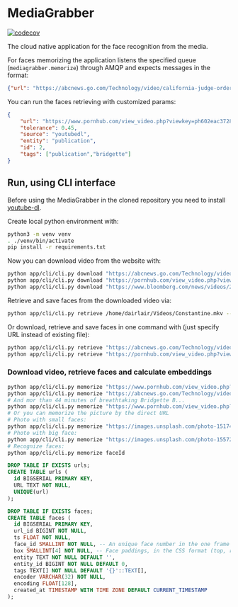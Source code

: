 # MediaGrabber

[![codecov](https://codecov.io/gh/dairlair/mediagrabber/branch/master/graph/badge.svg?token=P76Zts58lp)](undefined)

The cloud native application for the face recognition from the media. 

For faces memorizing the application listens the specified queue (`mediagrabber.memorize`) through AMQP and expects messages in the format:
```json
{"url": "https://abcnews.go.com/Technology/video/california-judge-orders-uber-lyft-reclassify-drivers-employees-72302309"}
```

You can run the faces retrieving with customized params:
```json
{
    "url": "https://www.pornhub.com/view_video.php?viewkey=ph602eac372883c",
    "tolerance": 0.45,
    "source": "youtubedl", 
    "entity": "publication",
    "id": 2,
    "tags": ["publication","bridgette"]
}
```

## Run, using CLI interface

Before using the MediaGrabber in the cloned repository you need to install [youtube-dl](https://github.com/ytdl-org/youtube-dl#installation).

Create local python environment with:
```sh
python3 -m venv venv
. ./venv/bin/activate
pip install -r requirements.txt
```

Now you can download video from the website with:
```sh
python app/cli/cli.py download "https://abcnews.go.com/Technology/video/california-judge-orders-uber-lyft-reclassify-drivers-employees-72302309"
python app/cli/cli.py download "https://pornhub.com/view_video.php?viewkey=ph5fcea9ba0ae13"
python app/cli/cli.py download "https://www.bloomberg.com/news/videos/2021-03-09/-bloomberg-the-open-full-show-03-09-2021-video"
```

Retrieve and save faces from the downloaded video via:
```sh
python app/cli/cli.py retrieve /home/dairlair/Videos/Constantine.mkv --resize_height=360
```

Or download, retrieve and save faces in one command with (just specify URL instead of existing file):
```sh
python app/cli/cli.py retrieve "https://abcnews.go.com/Technology/video/california-judge-orders-uber-lyft-reclassify-drivers-employees-72302309"
python app/cli/cli.py retrieve "https://pornhub.com/view_video.php?viewkey=ph5fcea9ba0ae13" --resize_height=180
```

### Download video, retrieve faces and calculate embeddings

```sh
python app/cli/cli.py memorize "https://www.pornhub.com/view_video.php?viewkey=ph5fd7bc93973ad" youtubedl publication 1 publication,tag1,tag2
python app/cli/cli.py memorize "https://abcnews.go.com/Technology/video/california-judge-orders-uber-lyft-reclassify-drivers-employees-72302309" youtubedl publication 1 publication,tag1,tag2
# And mor than 44 minutes of breathtaking Bridgette B...
python app/cli/cli.py memorize "https://www.pornhub.com/view_video.php?viewkey=ph602eac372883c" youtubedl publication 2 publication,bridgette
# Or you can memorize the picture by the direct URL
# Photo with small faces:
python app/cli/cli.py memorize "https://images.unsplash.com/photo-1517486808906-6ca8b3f04846?ixid=MXwxMjA3fDB8MHxwaG90by1wYWdlfHx8fGVufDB8fHw%3D&ixlib=rb-1.2.1&auto=format&fit=crop&w=687&q=100" direct publication 3 publication,unsplash
# Photo with big face:
python app/cli/cli.py memorize "https://images.unsplash.com/photo-1557296387-5358ad7997bb?ixid=MXwxMjA3fDB8MHxwaG90by1wYWdlfHx8fGVufDB8fHw%3D&ixlib=rb-1.2.1&auto=format&fit=crop&w=694&q=80" direct publication 3 publication,unsplash
# Recognize faces:
python app/cli/cli.py memorize faceId
```

```sql
DROP TABLE IF EXISTS urls;
CREATE TABLE urls (
  id BIGSERIAL PRIMARY KEY,
  URL TEXT NOT NULL,
  UNIQUE(url)
);

DROP TABLE IF EXISTS faces;
CREATE TABLE faces (
  id BIGSERIAL PRIMARY KEY,
  url_id BIGINT NOT NULL,
  ts FLOAT NOT NULL,
  face_id SMALLINT NOT NULL, -- An unique face number in the one frame
  box SMALLINT[4] NOT NULL, -- Face paddings, in the CSS format (top, right, bottom, left)
  entity TEXT NOT NULL DEFAULT '',
  entity_id BIGINT NOT NULL DEFAULT 0,
  tags TEXT[] NOT NULL DEFAULT '{}'::TEXT[],
  encoder VARCHAR(32) NOT NULL,
  encoding FLOAT[128],
  created_at TIMESTAMP WITH TIME ZONE DEFAULT CURRENT_TIMESTAMP
);
```